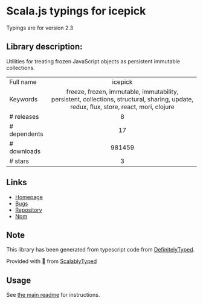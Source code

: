 
# Scala.js typings for icepick

Typings are for version 2.3

## Library description:
Utilities for treating frozen JavaScript objects as persistent immutable collections.

|                    |                 |
| ------------------ | :-------------: |
| Full name          | icepick |
| Keywords           | freeze, frozen, immutable, immutability, persistent, collections, structural, sharing, update, redux, flux, store, react, mori, clojure |
| # releases         | 8 |
| # dependents       | 17 |
| # downloads        | 981459 |
| # stars            | 3 |

## Links
- [Homepage](https://github.com/aearly/icepick)
- [Bugs](https://github.com/aearly/icepick/issues)
- [Repository](https://github.com/aearly/icepick)
- [Npm](https://www.npmjs.com/package/icepick)
    


## Note
This library has been generated from typescript code from [DefinitelyTyped](https://definitelytyped.org).

Provided with :purple_heart: from [ScalablyTyped](https://github.com/oyvindberg/ScalablyTyped)

## Usage
See [the main readme](../../readme.md) for instructions.


